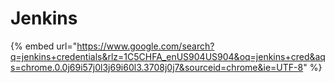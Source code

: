 # Jenkins

{% embed url="https://www.google.com/search?q=jenkins+credentials&rlz=1C5CHFA_enUS904US904&oq=jenkins+cred&aqs=chrome.0.0j69i57j0l3j69i60l3.3708j0j7&sourceid=chrome&ie=UTF-8" %}


